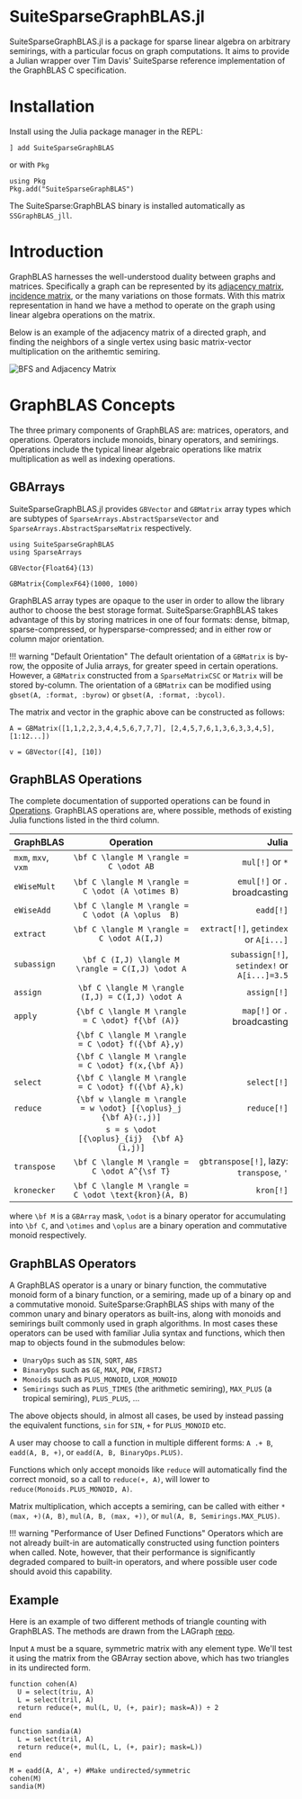 # SuiteSparseGraphBLAS.jl

SuiteSparseGraphBLAS.jl is a package for sparse linear algebra on arbitrary semirings, with a particular focus on graph computations.
It aims to provide a Julian wrapper over Tim Davis' SuiteSparse reference implementation of the GraphBLAS C specification.

# Installation

Install using the Julia package manager in the REPL:

```
] add SuiteSparseGraphBLAS
```

or with `Pkg`

```
using Pkg
Pkg.add("SuiteSparseGraphBLAS")
```

The SuiteSparse:GraphBLAS binary is installed automatically as `SSGraphBLAS_jll`.

# Introduction

GraphBLAS harnesses the well-understood duality between graphs and matrices.
Specifically a graph can be represented by its [adjacency matrix](https://en.wikipedia.org/wiki/Adjacency_matrix), [incidence matrix](https://en.wikipedia.org/wiki/Incidence_matrix), or the many variations on those formats. 
With this matrix representation in hand we have a method to operate on the graph using linear algebra operations on the matrix.

Below is an example of the adjacency matrix of a directed graph, and finding the neighbors of a single vertex using basic matrix-vector multiplication on the arithemtic semiring.

![BFS and Adjacency Matrix](./assets/AdjacencyBFS.png)

# GraphBLAS Concepts

The three primary components of GraphBLAS are: matrices, operators, and operations. Operators include monoids, binary operators, and semirings. Operations include the typical linear algebraic operations like matrix multiplication as well as indexing operations.

## GBArrays

SuiteSparseGraphBLAS.jl provides `GBVector` and `GBMatrix` array types which are subtypes of `SparseArrays.AbstractSparseVector` and `SparseArrays.AbstractSparseMatrix` respectively.

```@setup intro
using SuiteSparseGraphBLAS
using SparseArrays
```

```@repl intro
GBVector{Float64}(13)

GBMatrix{ComplexF64}(1000, 1000)
```

GraphBLAS array types are opaque to the user in order to allow the library author to choose the best storage format.
SuiteSparse:GraphBLAS takes advantage of this by storing matrices in one of four formats: dense, bitmap, sparse-compressed, or hypersparse-compressed; and in either row or column major orientation.

!!! warning "Default Orientation"
    The default orientation of a `GBMatrix` is by-row, the opposite of Julia arrays, for greater speed
    in certain operations. However, a `GBMatrix` constructed from a `SparseMatrixCSC` or 
    `Matrix` will be stored by-column. The orientation of a `GBMatrix` can be modified using
    `gbset(A, :format, :byrow)` or `gbset(A, :format, :bycol)`.

The matrix and vector in the graphic above can be constructed as follows:

```@repl intro
A = GBMatrix([1,1,2,2,3,4,4,5,6,7,7,7], [2,4,5,7,6,1,3,6,3,3,4,5], [1:12...])

v = GBVector([4], [10])
```
## GraphBLAS Operations

The complete documentation of supported operations can be found in [Operations](@ref).
GraphBLAS operations are, where possible, methods of existing Julia functions  listed in the third column.

| GraphBLAS           | Operation                                                        | Julia                                      |
|:--------------------|:----------------------------------------:                        |----------:                                 |
|`mxm`, `mxv`, `vxm`  |``\bf C \langle M \rangle = C \odot AB``                          |`mul[!]` or `*`                             |
|`eWiseMult`          |``\bf C \langle M \rangle = C \odot (A \otimes B)``               |`emul[!]` or `.` broadcasting               |
|`eWiseAdd`           |``\bf C \langle M \rangle = C \odot (A \oplus  B)``               |`eadd[!]`                                   |
|`extract`            |``\bf C \langle M \rangle = C \odot A(I,J)``                      |`extract[!]`, `getindex` or `A[i...]`       |
|`subassign`          |``\bf C (I,J) \langle M \rangle = C(I,J) \odot A``                |`subassign[!]`, `setindex!` or `A[i...]=3.5`|
|`assign`             |``\bf C \langle M \rangle (I,J) = C(I,J) \odot A``                |`assign[!]`                                 |
|`apply`              |``{\bf C \langle M \rangle = C \odot} f{\bf (A)}``                |`map[!]` or `.` broadcasting                |
|                     |``{\bf C \langle M \rangle = C \odot} f({\bf A},y)``              |                                            |
|                     |``{\bf C \langle M \rangle = C \odot} f(x,{\bf A})``              |                                            |
|`select`             |``{\bf C \langle M \rangle = C \odot} f({\bf A},k)``              |`select[!]`                                 |
|`reduce`             |``{\bf w \langle m \rangle = w \odot} [{\oplus}_j {\bf A}(:,j)]`` |`reduce[!]`                                 |
|                     |``s = s \odot [{\oplus}_{ij}  {\bf A}(i,j)]``                     |                                            |
|`transpose`          |``\bf C \langle M \rangle = C \odot A^{\sf T}``                   |`gbtranspose[!]`, lazy: `transpose`, `'`    |
|`kronecker`          |``\bf C \langle M \rangle = C \odot \text{kron}(A, B)``           |`kron[!]`                                   |

where ``\bf M`` is a `GBArray` mask, ``\odot`` is a binary operator for accumulating into ``\bf C``, and ``\otimes`` and ``\oplus`` are a binary operation and commutative monoid respectively. 

## GraphBLAS Operators

A GraphBLAS operator is a unary or binary function, the commutative monoid form of a binary function,
or a semiring, made up of a binary op and a commutative monoid.
SuiteSparse:GraphBLAS ships with many of the common unary and binary operators as built-ins,
along with monoids and semirings built commonly used in graph algorithms. 
In most cases these operators can be used with familiar Julia syntax and functions, which then map to
objects found in the submodules below:

- `UnaryOps` such as `SIN`, `SQRT`, `ABS`
- `BinaryOps` such as `GE`, `MAX`, `POW`, `FIRSTJ`
- `Monoids` such as `PLUS_MONOID`, `LXOR_MONOID`
- `Semirings` such as `PLUS_TIMES` (the arithmetic semiring), `MAX_PLUS` (a tropical semiring), `PLUS_PLUS`, ...

The above objects should, in almost all cases, be used by instead passing the equivalent functions, `sin` for `SIN`, `+` for `PLUS_MONOID` etc.

A user may choose to call a function in multiple different forms: `A .+ B`, `eadd(A, B, +)`,
or `eadd(A, B, BinaryOps.PLUS)`. 

Functions which only accept monoids like `reduce` will automatically find the correct monoid,
so a call to `reduce(+, A)`, will lower to `reduce(Monoids.PLUS_MONOID, A)`.

Matrix multiplication, which accepts a semiring, can be called with either `*(max, +)(A, B)`,
`mul(A, B, (max, +))`, or `mul(A, B, Semirings.MAX_PLUS)`. 

!!! warning "Performance of User Defined Functions"
    Operators which are not already built-in are automatically constructed using function pointers when called. 
    Note, however, that their performance is significantly degraded compared to built-in operators,
    and where possible user code should avoid this capability.

## Example

Here is an example of two different methods of triangle counting with GraphBLAS.
The methods are drawn from the LAGraph [repo](https://github.com/GraphBLAS/LAGraph).

Input `A` must be a square, symmetric matrix with any element type.
We'll test it using the matrix from the GBArray section above, which has two triangles in its undirected form.

```@repl intro
function cohen(A)
  U = select(triu, A)
  L = select(tril, A)
  return reduce(+, mul(L, U, (+, pair); mask=A)) ÷ 2
end

function sandia(A)
  L = select(tril, A)
  return reduce(+, mul(L, L, (+, pair); mask=L))
end

M = eadd(A, A', +) #Make undirected/symmetric
cohen(M)
sandia(M)
```
